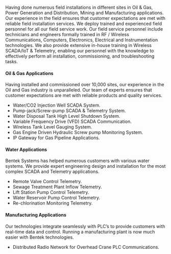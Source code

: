 
Having done numerous field installations in different sites in Oil & Gas, Power Generation and Distribution, Mining and Manufacturing applications. Our experience in the field ensures that customer expectations are met with reliable field installation services.
We deploy trained and experienced field personnel for all our field service work. Our field service personnel include technicians and engineers formally trained in RF / Wireless Communications, Computers, Electronics, Electrical and Instrumentation technologies.
We also provide extensive in-house training in Wireless SCADA/IoT & Telemetry, enabling our personnel with the knowledge to effectively perform all installation, commissioning, and troubleshooting tasks.
#### Oil & Gas Applications
Having installed and commissioned over 10,000 sites, our experience in the Oil and Gas industry is unparalleled. Our team of experts ensures that customer expectations are met with reliable products and quality services.
  * Water/CO2 Injection Well SCADA System.
  * Pump-jack/Screw-pump SCADA & Telemetry System.
  * Water Disposal Tank High Level Shutdown System.
  * Variable Frequency Drive (VFD) SCADA Communication.
  * Wireless Tank Level Gauging System.
  * Gas Engine Driven Hydraulic Screw pump Monitoring System.
  * IP Gateway for Gas Pipeline Applications.

#### Water Applications
Bentek Systems has helped numerous customers with various water systems. We provide expert engineering design and installation for the most complex SCADA and Telemetry applications.
  * Remote Valve Control Telemetry.
  * Sewage Treatment Plant Inflow Telemetry.
  * Lift Station Pump Control Telemetry.
  * Water Reservoir Pump Control Telemetry.
  * Re-chlorination Monitoring Telemetry.

#### Manufacturing Applications
Our technologies integrate seamlessly with PLC’s to provide customers with real-time data and control. Running a manufacturing plant is now much easier with Bentek technologies.

  * Distributed Radio Network for Overhead Crane PLC Communications.